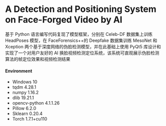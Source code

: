 # A Detection and Positioning System on Face-Forged Video by AI
基于 Python 语言编写代码复现了模型框架，分别在 Celeb-DF 数据集上训练 HeadPoses 模型，在 FaceForensics++的 Deepfake 数据集训练 MesoNet 和 Xception 两个基于深度网络的伪脸检测模型，并在此基础上使用 PyQt5 库设计和实现了一个对用户友好的 AI 换脸视频检测定位系统，该系统可直观展示伪脸检测算法的帧定位效果和视频检测结果

#### Environment

- Windows 10
- tqdm 4.28.1
- numpy 1.16.2
- dlib 19.21.1
- opencv-python 4.1.1.26
- Pillow 6.2.0
- Sklearn 0.20.4
- Torch 1.7.1+cu110
